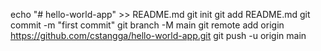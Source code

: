 echo "# hello-world-app" >> README.md
git init
git add README.md
git commit -m "first commit"
git branch -M main
git remote add origin https://github.com/cstangga/hello-world-app.git
git push -u origin main
